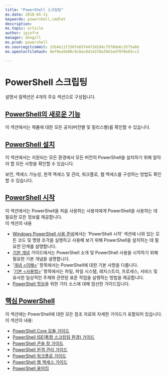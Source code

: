 ```yaml
---
title: "PowerShell 스크립팅"
ms.date: 2016-05-11
keywords: powershell,cmdlet
description: 
ms.topic: article
author: jpjofre
manager: dongill
ms.prod: powershell
ms.sourcegitcommit: 32b4e11f150fe0374472d2d4c75f8de6c3575abb
ms.openlocfilehash: 8ef9ea5b00c9c0ac0d14370a39d1ed7970e65cc3

---
```


#  PowerShell 스크립팅

설명서 컬렉션은 4개의 주요 섹션으로 구성됩니다.

##  [PowerShell의 새로운 기능](whats-new/What-s-New-With-PowerShell.md)
이 섹션에서는 제품에 대한 모든 공지(버전별 및 릴리스별)를 확인할 수 있습니다.

##  [PowerShell 설치](setup/setup-reference.md)
이 섹션에서는 지원되는 모든 환경에서 모든 버전의 PowerShell을 설치하기 위해 알아야 할 모든 사항을 확인할 수 있습니다.  

보안, 액세스 가능성, 원격 액세스 및 관리, 워크플로, 웹 액세스를 구성하는 방법도 확인할 수 있습니다.

##  [PowerShell 시작](getting-started/Getting-Started-with-Windows-PowerShell.md)
이 섹션에서는 PowerShell을 처음 사용하는 사용자에게 PowerShell을 사용하는 데 필요한 모든 정보를 제공합니다.  
이 섹션의 내용
-   [Windows PowerShell 사용 준비](getting-started/Getting-Ready-to-Use-Windows-PowerShell.md)에서는 'PowerShell 시작' 섹션에 나와 있는 모든 코드 및 명령 조각을 실행하고 사용해 보기 위해 PowerShell을 설치하는 데 필요한 단계를 설명합니다.
-  [기본 개념](getting-started/fundamental-concepts.md) 가이드에서는 PowerShell 소개 및 PowerShell 사용을 시작하기 위해 필요한 기본 개념을 설명합니다.
-  '[개념 &lt;이해&gt;](getting-started/understanding-concepts-reference.md)' 항목에서는 PowerShell에 대한 기본 사항을 다룹니다.
-  '[기본 &lt;사용법&gt;](getting-started/cookbooks/basic-cookbooks-reference.md)' 항목에서는 파일, 파일 시스템, 레지스트리, 프로세스, 서비스 및 유사한 일상적인 주제와 관련된 표준 작업을 실행하는 방법을 제공합니다.
-  [PowerShell 학습](getting-started/more-powershell-learning.md)을 위한 기타 소스에 대해 엄선한 가이드입니다.

##  [핵심 PowerShell](core-powershell/core-powershell.md)
이 섹션에는 PowerShell에 대한 모든 참조 자료와 자세한 가이드가 포함되어 있습니다.  
이 섹션의 내용:
-  [PowerShell Core 모듈 가이드](core-powershell/core-modules.md)
-  [PowerShell ISE(통합 스크립팅 환경) 가이드](core-powershell/ise-guide.md)
-  [PowerShell 콘솔 창 가이드](core-powershell/console-guide.md)
-  [PowerShell 원격 관리 가이드](core-powershell/Running-Remote-Commands.md)
-  [PowerShell 워크플로 가이드](core-powershell/workflows-guide.md)
-  [PowerShell 웹 액세스 가이드](core-powershell/web-access.md)
-  [PowerShell 용어집](Windows-PowerShell-Glossary.md)




<!--HONumber=Jun16_HO4-->


